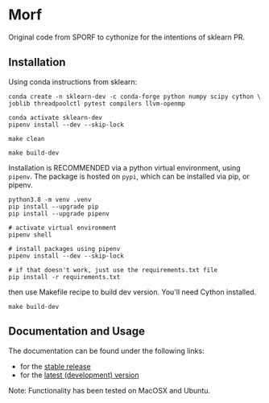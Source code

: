 <!-- [![Codecov](https://codecov.io/gh/adam2392/mne-hfo/branch/master/graph/badge.svg)](https://codecov.io/gh/adam2392/mne-hfo)
![.github/workflows/main.yml](https://github.com/adam2392/mne-hfo/workflows/.github/workflows/main.yml/badge.svg)
[![CircleCI](https://circleci.com/gh/adam2392/mne-hfo.svg?style=svg)](https://circleci.com/gh/adam2392/mne-hfo)
![License](https://img.shields.io/pypi/l/mne-bids)
[![Code Maintainability](https://api.codeclimate.com/v1/badges/3afe97439ec5133ce267/maintainability)](https://codeclimate.com/github/adam2392/mne-hfo/maintainability)
[![PEP8](https://img.shields.io/badge/code%20style-pep8-orange.svg)](https://www.python.org/dev/peps/pep-0008/) -->

Morf
====

Original code from SPORF to cythonize for the intentions of sklearn PR.

Installation
------------
Using conda instructions from sklearn:

    conda create -n sklearn-dev -c conda-forge python numpy scipy cython \
    joblib threadpoolctl pytest compilers llvm-openmp

    conda activate sklearn-dev
    pipenv install --dev --skip-lock
    
    make clean

    make build-dev

Installation is RECOMMENDED via a python virtual environment, using ``pipenv``. The package is hosted on ``pypi``, which
can be installed via pip, or pipenv.

    python3.8 -m venv .venv
    pip install --upgrade pip
    pip install --upgrade pipenv

    # activate virtual environment
    pipenv shell

    # install packages using pipenv
    pipenv install --dev --skip-lock

    # if that doesn't work, just use the requirements.txt file
    pip install -r requirements.txt

then use Makefile recipe to build dev version. You'll need Cython installed.

    make build-dev


Documentation and Usage
-----------------------

The documentation can be found under the following links:

- for the [stable release](https://mne-hfo.readthedocs.io/en/stable/index.html)
- for the [latest (development) version](https://mne-hfo.readthedocs.io/en/latest/index.html)

Note: Functionality has been tested on MacOSX and Ubuntu.
